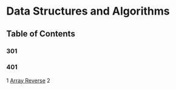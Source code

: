 # Data Structures and Algorithms

## Table of Contents

### **301**

### **401**

1 [Array Reverse](/401/ArrayReverse/README.md)
2 []()